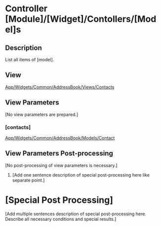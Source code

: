 # Controller [Module]/[Widget]/Contollers/[Model]s

## Description

List all items of [model].

## View

[App/Widgets/Common/AddressBook/Views/Contacts](../Views/Contacts.md)

## View Parameters

[No view parameters are prepared.]

### [contacts]
[App/Widgets/Common/AddressBook/Models/Contact](../Models/Contact.md)

## View Parameters Post-processing

[No post-processing of view parameters is necessary.]
1. [Add one sentence description of special post-processing here like separate point.]

# [Special Post Processing]
[Add multiple sentences description of special post-processing here. Describe all necessary conditions and special results.]
